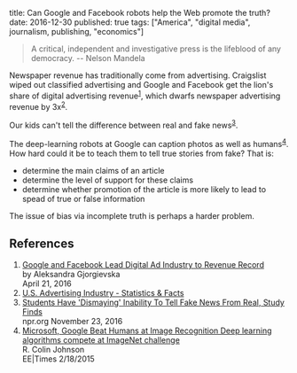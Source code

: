 title: Can Google and Facebook robots help the Web promote the truth?
date: 2016-12-30
published: true
tags: ["America", "digital media", journalism, publishing, "economics"]

> A critical, independent and investigative press is the lifeblood of
> any democracy. -- Nelson Mandela

Newspaper revenue has traditionally come from advertising. Craigslist
wiped out classified advertising and Google and Facebook get the
lion's share of digital advertising revenue<sup>[1]</sup>, which
dwarfs newspaper advertising revenue by 3x<sup>[2]</sup>.

Our kids can't tell the difference between real and fake news<sup>[3]</sup>.

The deep-learning robots at Google can caption photos as well as
humans<sup>[4]</sup>. How hard could it be to teach them to tell true
stories from fake? That is:

  - determine the main claims of an article
  - determine the level of support for these claims
  - determine whether promotion of the article is more likely to lead
    to spead of true or false information

The issue of bias via incomplete truth is perhaps a harder problem.

## References

 1. [Google and Facebook Lead Digital Ad Industry to Revenue Record][1]  
    by Aleksandra Gjorgievska  
    April 21, 2016
 2. [U.S. Advertising Industry - Statistics & Facts][2]
 3. [Students Have 'Dismaying' Inability To Tell Fake News From Real, Study Finds][3]  
    npr.org November 23, 2016  
 4. [Microsoft, Google Beat Humans at Image Recognition Deep learning algorithms compete at ImageNet challenge][4]  
    R. Colin Johnson  
    EE|Times 2/18/2015

[1]: https://www.bloomberg.com/news/articles/2016-04-22/google-and-facebook-lead-digital-ad-industry-to-revenue-record
[2]: https://www.statista.com/topics/979/advertising-in-the-us/
[3]: http://www.npr.org/sections/thetwo-way/2016/11/23/503129818/study-finds-students-have-dismaying-inability-to-tell-fake-news-from-real
[4]: http://www.eetimes.com/document.asp?doc_id=1325712
